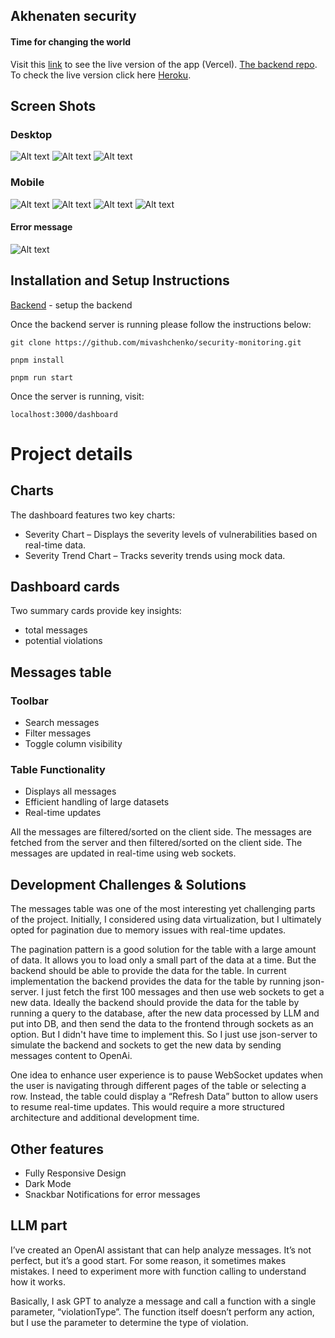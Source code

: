 ## Akhenaten security
#### Time for changing the world

Visit this [link](https://security-monitoring-orpin.vercel.app/dashboard) to see the live version of the app (Vercel).
[The backend repo](https://github.com/mivashchenko/express-openai-app/tree/security-dashboard). To check the live version click here [Heroku](https://vast-retreat-05206-d317ca74ea03.herokuapp.com/).

## Screen Shots
### Desktop
![Alt text](screenshots/desktop-dark.png)
![Alt text](screenshots/desktop-light.png)
![Alt text](screenshots/desktop-error.png)

### Mobile
![Alt text](screenshots/mobile/2.png)
![Alt text](screenshots/mobile/3.png)
![Alt text](screenshots/mobile/4.png)
![Alt text](screenshots/mobile/1.png)

#### Error message
![Alt text](screenshots/mobile/5.png)

## Installation and Setup Instructions

[Backend](https://github.com/mivashchenko/express-openai-app/tree/security-dashboard) - setup the backend

Once the backend server is running please follow the instructions below:

`git clone https://github.com/mivashchenko/security-monitoring.git`

`pnpm install`

`pnpm run start`  

Once the server is running, visit:

`localhost:3000/dashboard`

# Project details

## Charts
The dashboard features two key charts:
- Severity Chart – Displays the severity levels of vulnerabilities based on real-time data.
- Severity Trend Chart – Tracks severity trends using mock data.

## Dashboard cards
Two summary cards provide key insights:
- total messages
- potential violations

## Messages table

### Toolbar
- Search messages
- Filter messages
- Toggle column visibility

### Table Functionality
- Displays all messages
- Efficient handling of large datasets
- Real-time updates

All the messages are filtered/sorted on the client side. The messages are fetched from the server and then filtered/sorted on the client side. The messages are updated in real-time using web sockets.

## Development Challenges & Solutions
The messages table was one of the most interesting yet challenging parts of the project. Initially, I considered using data virtualization, but I ultimately opted for pagination due to memory issues with real-time updates.
 
The pagination pattern is a good solution for the table with a large amount of data. It allows you to load only a small part of the data at a time.
But the backend should be able to provide the data for the table. In current implementation the backend provides the data for the table by running json-server. I just fetch the first 100 messages and then use web sockets to get a new data.
Ideally the backend should provide the data for the table by running a query to the database, after the new data processed by LLM and put into DB, and then send the data to the frontend through sockets as an option. But I didn't have time to implement this.
So I just use json-server to simulate the backend and sockets to get the new data by sending messages content to OpenAi.

One idea to enhance user experience is to pause WebSocket updates when the user is navigating through different pages of the table or selecting a row. Instead, the table could display a “Refresh Data” button to allow users to resume real-time updates. This would require a more structured architecture and additional development time.

## Other features
- Fully Responsive Design
- Dark Mode
- Snackbar Notifications for error messages

## LLM part
I’ve created an OpenAI assistant that can help analyze messages. It’s not perfect, but it’s a good start. For some reason, it sometimes makes mistakes. I need to experiment more with function calling to understand how it works.

Basically, I ask GPT to analyze a message and call a function with a single parameter, “violationType”. The function itself doesn’t perform any action, but I use the parameter to determine the type of violation.